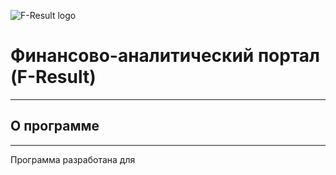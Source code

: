![F-Result logo](http://moonr.ho.ua/downloads/gallery/fresult/FResult-logo.png)

# Финансово-аналитический портал (F-Result)
---


## О программе
---
Программа разработана для 
